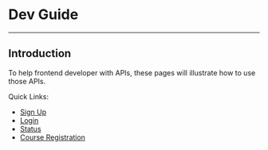 # Dev Guide
---
## Introduction
To help frontend developer with APIs, these pages will illustrate how to use those APIs.   

Quick Links:   
- [Sign Up](user.md#sign-up)
- [Login](user.md#login)
- [Status](status.html)
- [Course Registration](course-registration.html)
